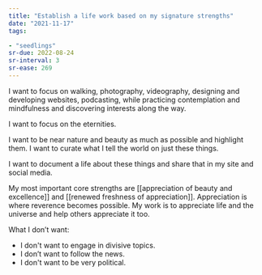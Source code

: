 ```yaml
---
title: "Establish a life work based on my signature strengths"
date: "2021-11-17"
tags:

- "seedlings"
sr-due: 2022-08-24
sr-interval: 3
sr-ease: 269
---
```


I want to focus on walking, photography, videography, designing and developing websites, podcasting, while practicing contemplation and mindfulness and discovering interests along the way.

I want to focus on the eternities.

I want to be near nature and beauty as much as possible and highlight them. I want to curate what I tell the world on just these things.

I want to document a life about these things and share that in my site and social media.

My most important core strengths are [[appreciation of beauty and excellence]] and [[renewed freshness of appreciation]]. Appreciation is where reverence becomes possible. My work is to appreciate life and the universe and help others appreciate it too.

What I don’t want:

- I don't want to engage in divisive topics.
- I don’t want to follow the news.
- I don't want to be very political.

